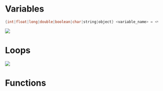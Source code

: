 # Variables

```Java
{int|float|long|double|boolean|char|string|object} <variable_name> = <value>;
```

![](https://github.com/JonmarCorpuz/SecondBrain/blob/main/Assets/Whitespace.png)

# Loops

![](https://github.com/JonmarCorpuz/SecondBrain/blob/main/Assets/Whitespace.png)

# Functions


